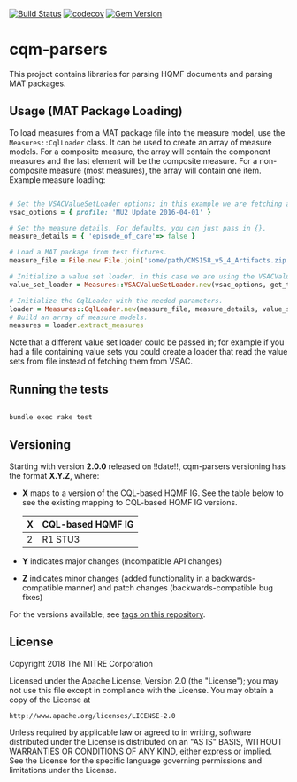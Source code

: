[![Build Status](https://travis-ci.com/projecttacoma/cqm-parsers.svg?branch=master)](https://travis-ci.com/projecttacoma/cqm-parsers)
[![codecov](https://codecov.io/gh/projecttacoma/cqm-parsers/branch/master/graph/badge.svg)](https://codecov.io/gh/projecttacoma/cqm-parsers)
[![Gem Version](https://badge.fury.io/rb/cqm-parsers.svg)](https://badge.fury.io/rb/cqm-parsers)

# cqm-parsers

This project contains libraries for parsing HQMF documents and parsing MAT packages.

## Usage (MAT Package Loading)

To load measures from a MAT package file into the measure model, use the `Measures::CqlLoader` class. It can be used to create an array of measure models. For a composite measure, the array will contain the component measures and the last element will be the composite measure. For a non-composite measure (most measures), the array will contain one item.
Example measure loading:

```ruby

# Set the VSACValueSetLoader options; in this example we are fetching a specific profile.
vsac_options = { profile: 'MU2 Update 2016-04-01' }

# Set the measure details. For defaults, you can just pass in {}.
measure_details = { 'episode_of_care'=> false }

# Load a MAT package from test fixtures.
measure_file = File.new File.join('some/path/CMS158_v5_4_Artifacts.zip')

# Initialize a value set loader, in this case we are using the VSACValueSetLoader.
value_set_loader = Measures::VSACValueSetLoader.new(vsac_options, get_ticket_granting_ticket)

# Initialize the CqlLoader with the needed parameters.
loader = Measures::CqlLoader.new(measure_file, measure_details, value_set_loader)
# Build an array of measure models.
measures = loader.extract_measures

```

Note that a different value set loader could be passed in; for example if you had a file containing value sets you could create a loader that read the value sets from file instead of fetching them from VSAC.

## Running the tests

```bash

bundle exec rake test

```


## Versioning

Starting with version **2.0.0** released on !!date!!, cqm-parsers versioning has the format **X.Y.Z**, where:

* **X** maps to a version of the CQL-based HQMF IG. See the table below to see the existing mapping to CQL-based HQMF IG versions.

  | X | CQL-based HQMF IG|
  | --- | --- |
  | 2 | R1 STU3 |

* **Y** indicates major changes (incompatible API changes)

* **Z** indicates minor changes (added functionality in a backwards-compatible manner) and patch changes (backwards-compatible bug fixes)

For the versions available, see [tags on this repository](https://github.com/projecttacoma/cqm-parsers/tags).

## License

Copyright 2018 The MITRE Corporation

Licensed under the Apache License, Version 2.0 (the "License");
you may not use this file except in compliance with the License.
You may obtain a copy of the License at

    http://www.apache.org/licenses/LICENSE-2.0

Unless required by applicable law or agreed to in writing, software
distributed under the License is distributed on an "AS IS" BASIS,
WITHOUT WARRANTIES OR CONDITIONS OF ANY KIND, either express or implied.
See the License for the specific language governing permissions and
limitations under the License.
